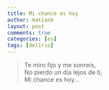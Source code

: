 ```yaml
---
title: Mi chance es hoy
author: matiasb
layout: post
comments: true
categories: [es]
tags: [delirio]
---
```

> Te miro fijo y me sonreís,  
> No pierdo un día lejos de ti,  
> Mi chance es hoy&#8230;
